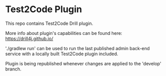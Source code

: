 # Test2Code Plugin

This repo contains Test2Code Drill plugin.

More info about plugin's capabilities can be found here: https://drill4j.github.io/

'./gradlew run' can be used to run the last published admin back-end service with a locally built Test2Code plugin included.

Plugin is being republished whenever changes are applied to the 'develop' branch.
